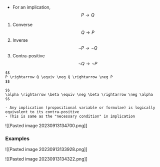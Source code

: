
- For an implication,
$$
P \rightarrow Q
$$

1. Converse
$$
Q \rightarrow P
$$
2. Inverse
$$
\neg P \rightarrow \neg Q
$$
3. Contra-positive
$$
\neg Q \rightarrow \neg P
$$

```ad-info
$$
P \rightarrow Q \equiv \neg Q \rightarrow \neg P
$$

$$
\alpha \rightarrow \beta \equiv \neg \beta \rightarrow \neg \alpha
$$

- Any implication (propositional variable or formulae) is logically equivalent to its contra-positive
- This is same as the "necessary condition" in implication
```

![[Pasted image 20230913134700.png]]

### Examples

![[Pasted image 20230913133928.png]]

![[Pasted image 20230913134322.png]]